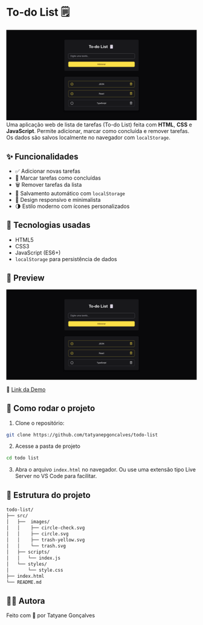 #  To-do List 🗒️
![Preview of To Do List](./src/images/preview.png)
Uma aplicação web de lista de tarefas (To-do List) feita com **HTML**, **CSS** e **JavaScript**. Permite adicionar, marcar como concluída e remover tarefas. Os dados são salvos localmente no navegador com `localStorage`. 

## ✨ Funcionalidades

- ✅ Adicionar novas tarefas
- 📌 Marcar tarefas como concluídas
- 🗑️ Remover tarefas da lista
- 💾 Salvamento automático com `localStorage`
- 📱 Design responsivo e minimalista
- 🌗 Estilo moderno com ícones personalizados


## 🧠 Tecnologias usadas

- HTML5
- CSS3
- JavaScript (ES6+)
- `localStorage` para persistência de dados

## 📸 Preview
![Preview of To Do List](./src/images/preview.png)

🔗 [Link da Demo](https://todo-list-tatyane-goncalves.vercel.app/)

## 🚀 Como rodar o projeto

1. Clone o repositório:
```bash
git clone https://github.com/tatyanepgoncalves/todo-list
```

2. Acesse a pasta de projeto
```bash
cd todo list
```

3. Abra o arquivo `index.html` no navegador.
Ou use uma extensão tipo Live Server no VS Code para facilitar.

## 📂 Estrutura do projeto

```
todo-list/
├── src/
│   ├──  images/
│   │    ├── circle-check.svg
│   │    ├── circle.svg
│   │    ├── trash-yellow.svg
│   │    └── trash.svg
│   ├── scripts/
│   │   └── index.js
│   └── styles/
│       └── style.css
├── index.html
└── README.md
```

## 🙋‍♀️ Autora
Feito com 💜 por Tatyane Gonçalves
